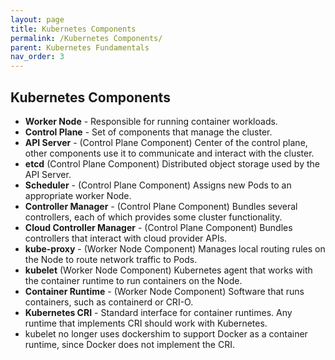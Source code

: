 ```yaml
---
layout: page
title: Kubernetes Components
permalink: /Kubernetes Components/
parent: Kubernetes Fundamentals
nav_order: 3
---
```


## Kubernetes Components

- **Worker Node** - Responsible for running container workloads.
- **Control Plane** - Set of components that manage the cluster.
- **API Server** - (Control Plane Component) Center of the control plane, other components use it to communicate and interact with the cluster.
- **etcd** (Control Plane Component) Distributed object storage used by the API Server.
- **Scheduler** - (Control Plane Component) Assigns new Pods to an appropriate worker Node.
- **Controller Manager** - (Control Plane Component) Bundles several controllers, each of which provides some cluster functionality.
- **Cloud Controller Manager** - (Control Plane Component) Bundles controllers that interact with cloud provider APIs.
- **kube-proxy** - (Worker Node Component) Manages local routing rules on the Node to route network traffic to Pods.
- **kubelet** (Worker Node Component) Kubernetes agent that works with the container runtime to run containers on the Node.
- **Container Runtime** - (Worker Node Component) Software that runs containers, such as containerd or CRI-O.
- **Kubernetes CRI** - Standard interface for container runtimes. Any runtime that implements CRI should work with Kubernetes.
- kubelet no longer uses dockershim to support Docker as a container runtime, since Docker does not implement the CRI.

